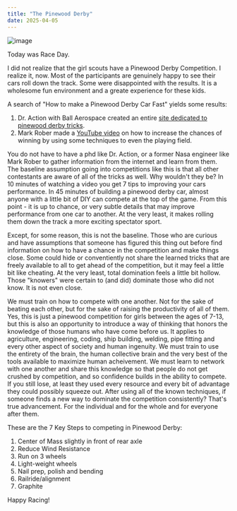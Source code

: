 ```yaml
---
title: "The Pinewood Derby"
date: 2025-04-05
---
```


![image](https://gist.github.com/user-attachments/assets/12607cb4-c26a-4e1d-bc3e-87ea8cc935de)



Today was Race Day.

I did not realize that the girl scouts have a Pinewood Derby Competition. I realize it, now. Most of the participants are genuinely happy to see their cars roll down the track. Some were disappointed with the results. It is a wholesome fun environment and a greate experience for these kids.

A search of "How to make a Pinewood Derby Car Fast" yields some results: 
1. Dr. Action with Ball Aerospace created an entire [site dedicated to pinewood derby tricks](https://pinewoodphysics.com/index.html).
2. Mark Rober made a [YouTube video](https://www.youtube.com/watch?v=-RjJtO51ykY) on how to increase the chances of winning by using some techniques to even the playing field.

You do not have to have a phd like Dr. Action, or a former Nasa engineer like Mark Rober to gather information from the internet and learn from them. The baseline assumption going into competitions like this is that all other contestants are aware of all of the tricks as well. Why wouldn't they be? In 10 minutes of watching a video you get 7 tips to improving your cars performance. In 45 minutes of building a pinewood derby car, almost anyone with a little bit of DIY can compete at the top of the game. From this point - it is up to chance, or very subtle details that may improve performance from one car to another. At the very least, it makes rolling them down the track a more exciting spectator sport.

Except, for some reason, this is not the baseline. Those who are curious and have assumptions that someone has figured this thing out before find information on how to have a chance in the competition and make things close. Some could hide or conventiently not share the learned tricks that are freely available to all to get ahead of the competition, but it may feel a little bit like cheating. At the very least, total domination feels a little bit hollow. Those "knowers" were certain to (and did) dominate those who did not know. It is not even close.

We must train on how to compete with one another. Not for the sake of beating each other, but for the sake of raising the productivity of all of them. Yes, this is just a pinewood competition for girls between the ages of 7-13, but this is also an opportunity to introduce a way of thinking that honors the knowledge of those humans who have come before us. It applies to agriculture, engineering, coding, ship building, welding, pipe fitting and every other aspect of society and human ingenuity. We must train to use the entirety of the brain, the human collective brain and the very best of the tools available to maximize human acheivement. We must learn to network with one another and share this knowledge so that people do not get crushed by competition, and so confidence builds in the ability to compete. If you still lose, at least they used every resource and every bit of advantage they could possibly squeeze out. After using all of the known techniques, if someone finds a new way to dominate the competition consistently? That's true advancement. For the individual and for the whole and for everyone after them.

These are the 7 Key Steps to competing in Pinewood Derby:
1.  Center of Mass slightly in front of rear axle
2.  Reduce Wind Resistance
3.  Run on 3 wheels
4.  Light-weight wheels
5.  Nail prep, polish and bending
6.  Railride/alignment
7.  Graphite

Happy Racing!
